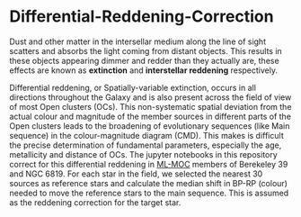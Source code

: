 # Differential-Reddening-Correction

Dust and other matter in the intersellar medium along the line of sight scatters and absorbs the light coming from distant objects.
This results in these objects appearing dimmer and redder than they actually are, these effects are known as **extinction** and **interstellar reddening** respectively.

Differential reddening, or Spatially-variable extinction, occurs in all directions throughout the Galaxy and is also present across the field of view of most 
Open clusters (OCs). This non-systematic spatial deviation from the actual colour and magnitude of the member sources in different parts of the Open clusters
leads to the broadening of evolutionary sequences (like Main sequence) in the colour-magnitude diagram (CMD). This makes is difficult the precise determination of fundamental 
parameters, especially the age, metallicity and distance of OCs. The jupyter notebooks in this repository correct for this differential reddening in [ML-MOC](https://arxiv.org/abs/2011.13622) members of Berekeley 39 and NGC 6819. 
For each star in the field, we selected the nearest 30 sources as reference stars and calculate the median shift in BP-RP (colour) needed to move the reference stars to the main sequence. This is assumed as the reddening correction for the target star.
